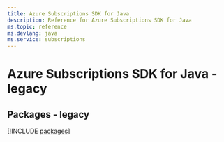 ```yaml
---
title: Azure Subscriptions SDK for Java
description: Reference for Azure Subscriptions SDK for Java
ms.topic: reference
ms.devlang: java
ms.service: subscriptions
---
```

# Azure Subscriptions SDK for Java - legacy
## Packages - legacy
[!INCLUDE [packages](subscriptions-index.md)]

